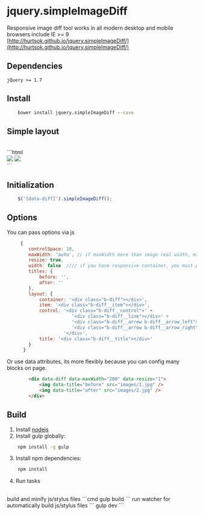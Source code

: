 # jquery.simpleImageDiff

Responsive image diff tool works in all modern desktop and mobile browsers include IE >= 9
<br/>
[http://hurtsok.github.io/jquery.simpleImageDiff/](http://hurtsok.github.io/jquery.simpleImageDiff/) 

## Dependencies
`jQuery >= 1.7`

## Install
```cmd
    bower install jquery.simpleImageDiff --save
```
 
## Simple layout
<br/>
```html
    <div data-diff>
        <img src="images/1.jpg" />
        <img src="images/2.jpg" />
    </div> 
```

## Initialization
```js
    $('[data-diff]').simpleImageDiff();
```

## Options

You can pass options via js
```js 
     { 
        controlSpace: 18,
        maxWidth: 'auto', // if maxWidth more than image real width, maxWidth=imageRealWidth,
        resize: true,
        width: false  //// if you have responsive container, you must pass start width
        titles: {
            before: '',
            after: ''
        },
        layout: {
            container: '<div class="b-diff"></div>',
            item: '<div class="b-diff__item"></div>',
            control: '<div class="b-diff__control">' +
                        '<div class="b-diff__line"></div>' +
                        '<div class="b-diff__arrow b-diff__arrow_left"></div>' +
                        '<div class="b-diff__arrow b-diff__arrow_right"></div>' +
                     '</div>',
            title: '<div class="b-diff__title"></div>'
        }
      }      
```

Or use data attributes, its more flexibly because you can config many blocks on page.
```html
        <div data-diff data-maxWidth="200" data-resize="1">
            <img data-title="before" src="images/1.jpg" />
            <img data-title="after" src="images/2.jpg" />
        </div> 
```

## Build
1. Install [nodejs](https://nodejs.org/en/)
2. Install gulp globally:
```cmd
    npm install -g gulp
```
3. Install npm dependencies:
```cmd
    npm install 
```
4. Run tasks
<br/>
build and minify js/stylus files
```cmd 
    gulp build
```
run watcher for automatically build js/stylus files
```
    gulp dev
```